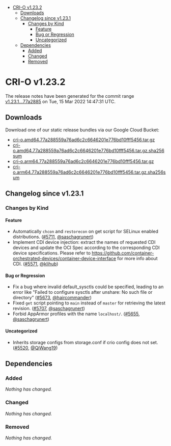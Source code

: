 - [CRI-O v1.23.2](#cri-o-v1232)
  - [Downloads](#downloads)
  - [Changelog since v1.23.1](#changelog-since-v1231)
    - [Changes by Kind](#changes-by-kind)
      - [Feature](#feature)
      - [Bug or Regression](#bug-or-regression)
      - [Uncategorized](#uncategorized)
  - [Dependencies](#dependencies)
    - [Added](#added)
    - [Changed](#changed)
    - [Removed](#removed)

# CRI-O v1.23.2

The release notes have been generated for the commit range
[v1.23.1...77a2885](https://github.com/cri-o/cri-o/compare/v1.23.1...77a288559a76ad6c2c6646201e776bd10fff5456) on Tue, 15 Mar 2022 14:47:31 UTC.

## Downloads

Download one of our static release bundles via our Google Cloud Bucket:

- [cri-o.amd64.77a288559a76ad6c2c6646201e776bd10fff5456.tar.gz](https://storage.googleapis.com/cri-o/artifacts/cri-o.amd64.77a288559a76ad6c2c6646201e776bd10fff5456.tar.gz)
- [cri-o.amd64.77a288559a76ad6c2c6646201e776bd10fff5456.tar.gz.sha256sum](https://storage.googleapis.com/cri-o/artifacts/cri-o.amd64.77a288559a76ad6c2c6646201e776bd10fff5456.tar.gz.sha256sum)
- [cri-o.arm64.77a288559a76ad6c2c6646201e776bd10fff5456.tar.gz](https://storage.googleapis.com/cri-o/artifacts/cri-o.arm64.77a288559a76ad6c2c6646201e776bd10fff5456.tar.gz)
- [cri-o.arm64.77a288559a76ad6c2c6646201e776bd10fff5456.tar.gz.sha256sum](https://storage.googleapis.com/cri-o/artifacts/cri-o.arm64.77a288559a76ad6c2c6646201e776bd10fff5456.tar.gz.sha256sum)

## Changelog since v1.23.1

### Changes by Kind

#### Feature
 - Automatically `chcon` and `restorecon` on get script for SELinux enabled distributions. ([#5711](https://github.com/cri-o/cri-o/pull/5711), [@saschagrunert](https://github.com/saschagrunert))
 - Implement CDI device injection: extract the names of requested CDI devices and update
  the OCI Spec according to the corresponding CDI device specifications. Please refer to
  https://github.com/container-orchestrated-devices/container-device-interface for more
  info about CDI. ([#5571](https://github.com/cri-o/cri-o/pull/5571), [@klihub](https://github.com/klihub))

#### Bug or Regression
 - Fix a bug where invalid default_sysctls could be specified, leading to an error like "Failed to configure sysctls after unshare: No such file or directory" ([#5673](https://github.com/cri-o/cri-o/pull/5673), [@haircommander](https://github.com/haircommander))
 - Fixed `get` script pointing to `main` instead of `master` for retrieving the latest revision. ([#5707](https://github.com/cri-o/cri-o/pull/5707), [@saschagrunert](https://github.com/saschagrunert))
 - Forbid AppArmor profiles with the name `localhost/`. ([#5655](https://github.com/cri-o/cri-o/pull/5655), [@saschagrunert](https://github.com/saschagrunert))

#### Uncategorized
 - Inherits storage configs from storage.conf if crio config does not set. ([#5520](https://github.com/cri-o/cri-o/pull/5520), [@QiWang19](https://github.com/QiWang19))

## Dependencies

### Added
_Nothing has changed._

### Changed
_Nothing has changed._

### Removed
_Nothing has changed._
